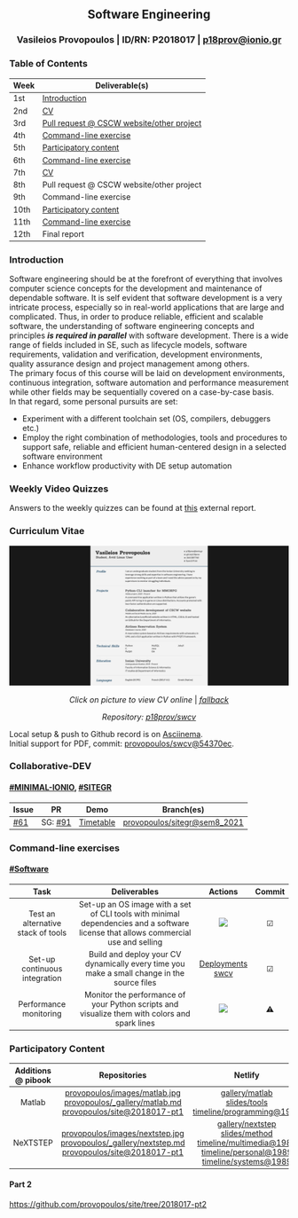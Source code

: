 <h2 align="center">Software Engineering</h2>

<h3 align="center">Vasileios Provopoulos | ID/RN: P2018017 | <a href="mailto:p18prov@ionio.gr">p18prov@ionio.gr</a></h3>

### Table of Contents

| Week | Deliverable(s) |
| --- | --- |
| 1st | [Introduction](#Introduction) |
| 2nd | [CV](#Curriculum-Vitae) |
| 3rd | [Pull request @ CSCW website/other project](#Collaborative-DEV)  |
| 4th | [Command-line exercise](#Command-line-exercises) |
| 5th | [Participatory content](#Participatory-Content) |
| 6th | [Command-line exercise](#Command-line-exercises) |
| 7th | [CV](#Curriculum-Vitae) |
| 8th | Pull request @ CSCW website/other project |
| 9th | Command-line exercise |
| 10th | [Participatory content](#Participatory-Content) |
| 11th | [Command-line exercise](#Command-line-exercises) |
| 12th | Final report |

### Introduction
Software engineering should be at the forefront of everything that involves computer science concepts for the development and maintenance of dependable software. It is self evident that software development is a very intricate process, especially so in real-world applications that are large and complicated. Thus, in order to produce reliable, efficient and scalable software, the understanding of software engineering concepts and principles **_is required in parallel_** with software development. There is a wide range of fields included in SE, such as lifecycle models, software requirements, validation and verification, development environments, quality assurance design and project management among others.
<br>
The primary focus of this course will be laid on development environments, continuous integration, software automation and performance measurement while other fields may be sequentially covered on a case-by-case basis.<br>
In that regard, some personal pursuits are set:
* Experiment with a different toolchain set (OS, compilers, debuggers etc.)
* Employ the right combination of methodologies, tools and procedures to support safe, reliable and efficient human-centered design in a selected software environment
* Enhance workflow productivity with DE setup automation

### Weekly Video Quizzes
Answers to the weekly quizzes can be found at [this](https://github.com/provopoulos/sw/blob/quizzes-2018017/projects/2018017/README.md) external report.
### Curriculum Vitae
<p>
  <a href="https://provopoulos.github.io/swcv/" title="Vasileios Provopoulos">
    <img src="https://github.com/provopoulos/sw/blob/quizzes-2018017/projects/2018017/images/curriculum-vitae.png" alt="[CV]: VP"/>
  </a>
</p>

<p align="center"><em>Click on picture to view CV online</em> | <a href="https://provopoulos.github.io/swcv/"><em>fallback</em></a></p>
<p align="center"><em>Repository: </em><a href="https://github.com/provopoulos/swcv"><em>p18prov/swcv</em></a></p>

Local setup & push to Github record is on [Asciinema](https://asciinema.org/a/SQxqbgae56nYsZAvxtEDeovRX).<br>
Initial support for PDF, commit: [provopoulos/swcv@54370ec](https://github.com/provopoulos/swcv/commit/54370ec9f1270131191a5df1443295f854c5a5d5).<br>

### Collaborative-DEV
#### [#MINIMAL-IONIO](https://github.com/ioniodi/minimal-ionio), [#SITEGR](https://github.com/ioniodi/sitegr)
| Issue                                              	| PR                                                   	| Demo                                                                  	| Branch(es)                                                                                                                	|
|----------------------------------------------------	|------------------------------------------------------	|-----------------------------------------------------------------------	|---------------------------------------------------------------------------------------------------------------------------	|
| [#61](https://github.com/ioniodi/sitegr/issues/61) 	| SG: [#91](https://github.com/ioniodi/sitegr/pull/91) 	| [Timetable](https://tender-shaw-215180.netlify.app/timetables/sem_8/) 	| [provopoulos/sitegr@sem8_2021](https://github.com/provopoulos/sitegr/blob/sem8_2021/all_collections/_timetables/sem_8.md) 	|

### Command-line exercises
#### [#Software](https://github.com/epidrome/dokey#software)
|                 Task                |                                                            Deliverables                                                            |                               Actions                               |  Commit  |
|:----------------------------------:|:----------------------------------------------------------------------------------------------------------------------------------:|:---------------------------------------------------------------------:|:--------:|
| Test an alternative stack of tools | Set-up an OS image with a set of CLI tools with minimal dependencies and a software license that allows commercial use and selling | [<img src="https://asciinema.org/a/MMCLu0FldyKMhUmZ1IGNy11ZB.svg" width="100">](https://asciinema.org/a/MMCLu0FldyKMhUmZ1IGNy11ZB) | &#x2611; |
| Set-up continuous integration | Build and deploy your CV dynamically every time you make a small change in the source files | [Deployments](https://github.com/provopoulos/swcv/actions/workflows/continuous-integration.yml)<br>[swcv](https://github.com/provopoulos/swcv/blob/development/.github/workflows/continuous-integration.yml)| &#x2611; |
| Performance monitoring | Monitor the performance of your Python scripts and visualize them with colors and spark lines | [<img src="https://asciinema.org/a/ClUPgjuCvXOVC0dXWuEIx7Ddv.svg" width="100">](https://asciinema.org/a/ClUPgjuCvXOVC0dXWuEIx7Ddv)| &#9888; |

### Participatory Content
| Additions @ pibook |                                                                                                                                                                                  Repositories                                                                                                                                                                                 |                                                                                                                                                                                                                Netlify                                                                                                                                                                                                                |                                          Setup                                          |
|:------------------:|:-----------------------------------------------------------------------------------------------------------------------------------------------------------------------------------------------------------------------------------------------------------------------------------------------------------------------------------------------------------------------------:|:-------------------------------------------------------------------------------------------------------------------------------------------------------------------------------------------------------------------------------------------------------------------------------------------------------------------------------------------------------------------------------------------------------------------------------------:|:---------------------------------------------------------------------------------------:|
|       Matlab       |     [provopoulos/images/matlab.jpg](https://github.com/provopoulos/images/blob/61c3df1c54ccedda7dbcce7a195d22555ebfb147/matlab.jpg)<br> [provopoulos/_gallery/matlab.md](https://github.com/provopoulos/_gallery/blob/fc04c3a489b00abf341ee83e6120fc4febc401c7/matlab.md)<br> [provopoulos/site@2018017-pt1](https://github.com/provopoulos/site/commits/2018017-pt1)<br>     |                                                                                          [gallery/matlab](https://eager-raman-999e49.netlify.app/gallery/matlab/)<br> [slides/tools](https://eager-raman-999e49.netlify.app/slides/tools/)<br> [timeline/programming@1979](https://eager-raman-999e49.netlify.app/timeline/programming/)<br>                                                                                          |           [Git@Submodules](https://asciinema.org/a/4koQJ4dmoixO4aOlHhSbjHbuG)           |
|      NeXTSTEP      | [provopoulos/images/nextstep.jpg](https://github.com/provopoulos/images/blob/61c3df1c54ccedda7dbcce7a195d22555ebfb147/nextstep.jpg)<br> [provopoulos/_gallery/nextstep.md](https://github.com/provopoulos/_gallery/blob/fc04c3a489b00abf341ee83e6120fc4febc401c7/nextstep.md)<br> [provopoulos/site@2018017-pt1](https://github.com/provopoulos/site/commits/2018017-pt1)<br> | [gallery/nextstep](https://eager-raman-999e49.netlify.app/gallery/nextstep/)<br> [slides/method](https://eager-raman-999e49.netlify.app/slides/method/)<br> [timeline/multimedia@1989](https://eager-raman-999e49.netlify.app/timeline/multimedia/)<br> [timeline/personal@1989](https://eager-raman-999e49.netlify.app/timeline/personal/)<br> [timeline/systems@1989](https://eager-raman-999e49.netlify.app/timeline/systems/)<br> | [Git@Submodules](https://asciinema.org/a/4koQJ4dmoixO4aOlHhSbjHbuG)<br> (same as above) |1234
#### Part 2
https://github.com/provopoulos/site/tree/2018017-pt2
